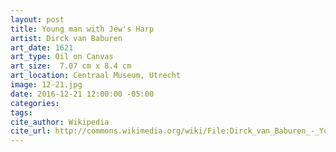 ```yaml
---
layout: post
title: Young man with Jew's Harp
artist: Dirck van Baburen
art_date: 1621
art_type: Oil on Canvas
art_size:  7.07 cm x 8.4 cm
art_location: Centraal Museum, Utrecht
image: 12-21.jpg
date: 2016-12-21 12:00:00 -05:00
categories:
tags:
cite_author: Wikipedia
cite_url: http://commons.wikimedia.org/wiki/File:Dirck_van_Baburen_-_Young_man_with_jew%27s_harp_-_Google_Art_Project.jpg
---
```

